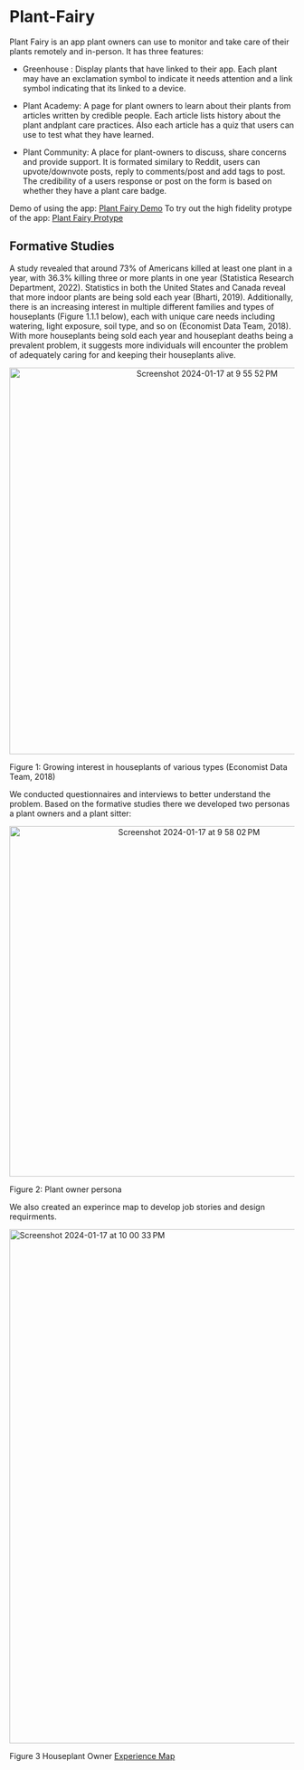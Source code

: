 # Plant-Fairy

Plant Fairy is an app plant owners can use to monitor and take care of their plants remotely and in-person. It has three features:

- Greenhouse : Display plants that have linked to their app. Each plant  may have  an exclamation symbol to indicate it needs attention and a link symbol indicating that its linked to a device.

- Plant Academy: A page for plant owners to learn about their plants from articles written by credible people. Each article lists history about the plant andplant care practices. Also each article has a quiz that users can use to test what they have learned.

- Plant Community: A place for plant-owners to discuss, share concerns and provide support. It is formated similary to Reddit, users can upvote/downvote posts, reply to comments/post and add tags to post. The credibility of a users response or post on the form is based on whether they have a  plant care badge.

Demo of using the app: [Plant Fairy Demo](https://drive.google.com/file/d/1w3m2ykr7A3i_1IP-zOgQ6sKccf0A4VDc/view?usp=drive_link)
To try out the high fidelity protype of the app: [Plant Fairy Protype](https://www.figma.com/proto/DqdQNfpzlLlEo3a8N01t95/The-A-Team---Plant-Fairy-High-Fidelity-Prototype---CSC318?type=design&node-id=1-2&t=5XtQqMy6MUyhpAc3-1&scaling=scale-down&page-id=0%3A1&starting-point-node-id=1%3A2&show-proto-sidebar=1&mode=design)




## Formative Studies
A study revealed that around 73% of Americans killed at least one plant in a year, with 36.3% killing three or more plants in one year (Statistica Research Department, 2022). Statistics in both the United States and Canada reveal that more indoor plants are being sold each year (Bharti, 2019). Additionally, there is an increasing interest in multiple different families and types of houseplants (Figure 1.1.1 below), each with unique care needs including watering, light exposure, soil type, and so on (Economist Data Team, 2018). With more houseplants being sold each year and houseplant deaths being a prevalent problem, it suggests more individuals will encounter the problem of adequately caring for and keeping their houseplants alive.

<p align="center">
<img width="683" alt="Screenshot 2024-01-17 at 9 55 52 PM" src="https://github.com/thakshaCS/Plant-Fairy/assets/97854264/168daa72-54e9-4da2-bc84-f9983a9895f1">
 
Figure 1: Growing interest in houseplants of various types (Economist Data Team, 2018)
 </p>


We conducted questionnaires and interviews to better understand the problem. Based on the formative studies there we developed two personas a plant owners and a plant sitter:

<p align="center">
<img width="619" alt="Screenshot 2024-01-17 at 9 58 02 PM" src="https://github.com/thakshaCS/Plant-Fairy/assets/97854264/3ffe31fb-cf89-4d3b-a62d-6042ad871bd0">
  
Figure 2: Plant owner persona

</p>

We also created an experince map to develop job stories and design requirments.


<img width="908" alt="Screenshot 2024-01-17 at 10 00 33 PM" src="https://github.com/thakshaCS/Plant-Fairy/assets/97854264/c88050c5-6716-428b-9086-ef5ec2d8971a">

Figure 3 Houseplant Owner [Experience Map](https://drive.google.com/file/d/1KIDb2ZtER_wUuqocbDpv2o8ZhoH45Zsj/view) 


